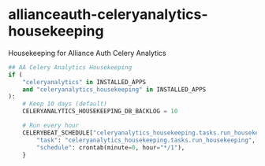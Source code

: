 # allianceauth-celeryanalytics-housekeeping
Housekeeping for Alliance Auth Celery Analytics

```python
## AA Celery Analytics Housekeeping
if (
    "celeryanalytics" in INSTALLED_APPS
    and "celeryanalytics_housekeeping" in INSTALLED_APPS
):
    # Keep 10 days (default)
    CELERYANALYTICS_HOUSEKEEPING_DB_BACKLOG = 10

    # Run every hour
    CELERYBEAT_SCHEDULE["celeryanalytics_housekeeping.tasks.run_housekeeping"] = {
        "task": "celeryanalytics_housekeeping.tasks.run_housekeeping",
        "schedule": crontab(minute=0, hour="*/1"),
    }
```
